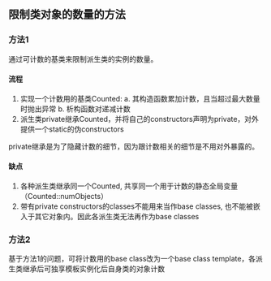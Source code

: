 ## 限制类对象的数量的方法

### 方法1
通过可计数的基类来限制派生类的实例的数量。

#### 流程
1. 实现一个计数用的基类Counted: a. 其构造函数累加计数，且当超过最大数量时抛出异常 b. 析构函数对递减计数
2. 派生类private继承Counted，并将自己的constructors声明为private，对外提供一个static的伪constructors

private继承是为了隐藏计数的细节，因为跟计数相关的细节是不用对外暴露的。

#### 缺点
1. 各种派生类继承同一个Counted, 共享同一个用于计数的静态全局变量（Counted::numObjects）
2. 带有private constructors的classes不能用来当作base classes, 也不能被嵌入于其它对象内。因此各派生类无法再作为base classes

### 方法2
基于方法1的问题，可将计数用的base class改为一个base class template，各派生类继承后可独享模板实例化后自身类的对象计数